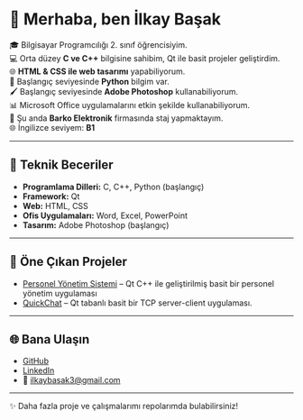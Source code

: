 # 👋 Merhaba, ben İlkay Başak

🎓 Bilgisayar Programcılığı 2. sınıf öğrencisiyim.  
💻 Orta düzey **C ve C++** bilgisine sahibim, Qt ile basit projeler geliştirdim.  
🌐 **HTML & CSS ile web tasarımı** yapabiliyorum.  
🐍 Başlangıç seviyesinde **Python** bilgim var.  
🖌 Başlangıç seviyesinde **Adobe Photoshop** kullanabiliyorum.  
📊 Microsoft Office uygulamalarını etkin şekilde kullanabiliyorum.  
🏢 Şu anda **Barko Elektronik** firmasında staj yapmaktayım.  
🌐 İngilizce seviyem: **B1**

---

## 🔧 Teknik Beceriler
- **Programlama Dilleri:** C, C++, Python (başlangıç)  
- **Framework:** Qt  
- **Web:** HTML, CSS  
- **Ofis Uygulamaları:** Word, Excel, PowerPoint  
- **Tasarım:** Adobe Photoshop (başlangıç)

---

## 📂 Öne Çıkan Projeler
- [Personel Yönetim Sistemi](https://github.com/ilkaybasak/PersonelYonetimSistemi) – Qt C++ ile geliştirilmiş basit bir personel yönetim uygulaması
- [QuickChat](https://github.com/ilkaybasak/QuickChat) – Qt tabanlı basit bir TCP server-client uygulaması.

---

## 🌐 Bana Ulaşın
- [GitHub](https://github.com/ilkaybasak)  
- [LinkedIn](https://www.linkedin.com/in/ilkay-basak)  
- 📧 ilkaybasak3@gmail.com

---

✨ Daha fazla proje ve çalışmalarımı repolarımda bulabilirsiniz!
